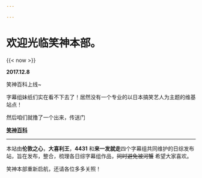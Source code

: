 ```yaml
---

---
```


# 欢迎光临笑神本部。

{{< now >}}

**2017.12.8**

笑神百科上线~

字幕组妹纸们实在看不下去了！居然没有一个专业的以日本搞笑艺人为主题的维基站点！

然后咱们就撸了一个出来，传送门  

  
[**笑神百科**](https://owaraipedia.netlify.com/)  



***


本站由**伦敦之心**，**大喜利王**，**4431** 和**来一发就走**四个字幕组共同维护的日综发布站，旨在发布，整合，梳理各日综字幕组作品，~~同时避免被河蟹~~ 希望大家喜欢。

笑神本部重新启航，还请各位多多关照！

